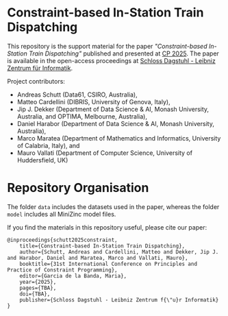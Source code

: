 Constraint-based In-Station Train Dispatching
=============================================

This repository is the support material for the paper *"Constraint-based In-Station Train Dispatching"*
published and presented at [CP 2025](https://cp2025.a4cp.org/). The paper is available in the open-access
proceedings at [Schloss Dagstuhl - Leibniz Zentrum für Informatik](https://drops.dagstuhl.de/entities/volume/LIPIcs-volume-340).

Project contributors:
- Andreas Schutt (Data61, CSIRO, Australia),
- Matteo Cardellini (DIBRIS, University of Genova, Italy),
- Jip J. Dekker (Department of Data Science & AI, Monash University, Australia, and OPTIMA, Melbourne, Australia),
- Daniel Harabor (Department of Data Science & AI, Monash University, Australia),
- Marco Maratea (Department of Mathematics and Informatics, University of Calabria, Italy), and
- Mauro Vallati (Department of Computer Science, University of Huddersfield, UK)

# Repository Organisation

The folder `data` includes the datasets used in the paper, whereas the folder `model` includes all MiniZinc model files.

If you find the materials in this repository useful, please cite our paper:
```
@inproceedings{schutt2025constraint,
    title={Constraint-based In-Station Train Dispatching},
    author={Schutt, Andreas and Cardellini, Matteo and Dekker, Jip J. and Harabor, Daniel and Maratea, Marco and Vallati, Mauro},
    booktitle={31st International Conference on Principles and Practice of Constraint Programming},
    editor={Garcia de la Banda, Maria},
    year={2025},
    pages={TBA},
    doi={TBA},
    publisher={Schloss Dagstuhl - Leibniz Zentrum f{\"u}r Informatik}
}
```

